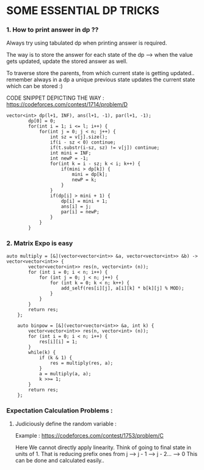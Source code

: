 # SOME ESSENTIAL DP TRICKS
### 1. How to print answer in dp ?? 
Always try using tabulated dp when printing answer is required.

The way is to store the answer for each state of the dp --> when the value gets updated, update the stored answer as well.

To traverse store the parents, from which current state is getting updated.. remember always in a dp a unique previous state updates the current state which can be stored :)

 CODE SNIPPET DEPICTING THE WAY : 
 https://codeforces.com/contest/1714/problem/D

```
vector<int> dp(l+1, INF), ans(l+1, -1), par(l+1, -1);
        dp[0] = 0;
        for(int i = 1; i <= l; i++) {
            for(int j = 0; j < n; j++) {
                int sz = v[j].size();
                if(i - sz < 0) continue;
                if(t.substr(i-sz, sz) != v[j]) continue;
                int mini = INF;
                int newP = -1;
                for(int k = i - sz; k < i; k++) {
                    if(mini > dp[k]) {
                        mini = dp[k];
                        newP = k;
                    }
                }
                if(dp[i] > mini + 1) {
                    dp[i] = mini + 1;
                    ans[i] = j;
                    par[i] = newP;
                }
            }
        }
```

### 2. Matrix Expo is easy
```
auto multiply = [&](vector<vector<int>> &a, vector<vector<int>> &b) -> vector<vector<int>> {
		vector<vector<int>> res(n, vector<int> (n));
		for (int i = 0; i < n; i++) {
			for (int j = 0; j < n; j++) {
				for (int k = 0; k < n; k++) {
					add_self(res[i][j], a[i][k] * b[k][j] % MOD);
				}
			}
		}
		return res;
	};
	
	auto binpow = [&](vector<vector<int>> &a, int k) {
		vector<vector<int>> res(n, vector<int> (n));
		for (int i = 0; i < n; i++) {
			res[i][i] = 1;
		}
		while(k) {
			if (k & 1) {
				res = multiply(res, a);
			}
			a = multiply(a, a);
			k >>= 1;
		}
		return res;
	};
```

### Expectation Calculation Problems : 
1. Judiciously define the random variable :
	
	Example : 
	https://codeforces.com/contest/1753/problem/C

	Here We cannot directly apply linearity. Think of going to final state in units of 1. That is reducing prefix ones from j --> j - 1 --> j - 2... --> 0
	This can be done and calculated easily..
	